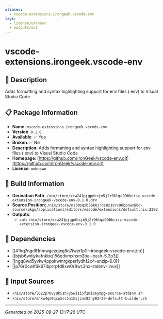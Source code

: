 ```yaml
---
aliases:
  - vscode-extensions.irongeek.vscode-env
tags:
  - license/unknown
  - outputs/out
---
```


# vscode-extensions.irongeek.vscode-env

## 📝 Description

Adds formatting and syntax highlighting support for env files (.env) to Visual Studio Code

## 📋 Package Information

- **Name**: `vscode-extensions.irongeek.vscode-env`
- **Version**: `0.1.0`
- **Available**: ✅ Yes
- **Broken**: ✅ No
- **Description**: Adds formatting and syntax highlighting support for env files (.env) to Visual Studio Code
- **Homepage**: [https://github.com/IronGeek/vscode-env.git](https://github.com/IronGeek/vscode-env.git)
- **License**: `unknown`

## 🔧 Build Information

- **Derivation Path**: `/nix/store/xcw241pjgpdbsjm5j2r9klqa998kcisz-vscode-extension-irongeek-vscode-env-0.1.0.drv`
- **Source Position**: `/nix/store/ns30sqxb36k8jrds8z18rv96bpnwc60d-source/pkgs/applications/editors/vscode/extensions/default.nix:2392`
- **Outputs**:
  - `out`:  `/nix/store/xcw241pjgpdbsjm5j2r9klqa998kcisz-vscode-extension-irongeek-vscode-env-0.1.0`

## 🔗 Dependencies

- [[41hq7ngd81nmwgczqjxg8q7iwzr1p1lr-irongeek-vscode-env.zip]]
- [[bjsb6wdjykafnkixq156qdvmxhsm2bai-bash-5.3p3]]
- [[ngq8wd5yvlw4pppkwmrgkpsrfydh12x4-unzip-6.0]]
- [[p76r0cwlf6k97ibprrpfd8xw0r8wc3nx-stdenv-linux]]

## 📁 Input Sources

- `/nix/store/l622p70vy8k5sh7y5wizi5f2mic6ynpg-source-stdenv.sh`
- `/nix/store/shkw4qm9qcw5sc5n1k5jznc83ny02r39-default-builder.sh`

---
*Generated on 2025-09-27 13:17:26 UTC*
